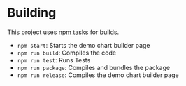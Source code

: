 # Building

This project uses [npm tasks](http://blog.keithcirkel.co.uk/how-to-use-npm-as-a-build-tool/) for builds.

* `npm start`: Starts the demo chart builder page
* `npm run build`: Compiles the code
* `npm run test`: Runs Tests
* `npm run package`: Compiles and bundles the package
* `npm run release`: Compiles the demo chart builder page

